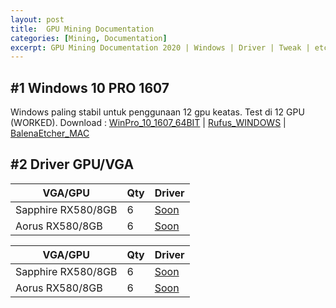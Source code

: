 ```yaml
---
layout: post
title:  GPU Mining Documentation
categories: [Mining, Documentation]
excerpt: GPU Mining Documentation 2020 | Windows | Driver | Tweak | etc.
---
```


## #1 Windows 10 PRO 1607
Windows paling stabil untuk penggunaan 12 gpu keatas. Test di 12 GPU (WORKED).
Download : 
[WinPro_10_1607_64BIT](https://bit.ly/Win10ProV1607) | 
[Rufus_WINDOWS](https://rufus.ie/) | 
[BalenaEtcher_MAC](https://www.balena.io/etcher/)

## #2 Driver GPU/VGA
|VGA/GPU               | Qty                   | Driver                |
|--------------------- | --------------------- | --------------------- | 
|Sapphire RX580/8GB    | 6                     | [Soon]()              |
|Aorus RX580/8GB       | 6                     | [Soon]()              |


|VGA/GPU               | Qty               | Driver              |
|--------------------- | --------------------- | ---------------------|
|Sapphire RX580/8GB | 6           | [Soon]()|
|Aorus RX580/8GB | 6 | [Soon]()|

